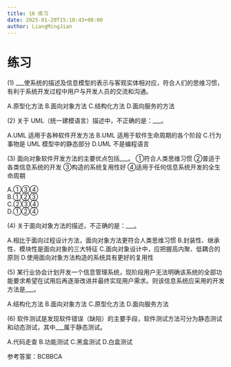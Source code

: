 ```yaml
---
title: 16 练习
date: 2025-01-20T15:10:43+08:00
author: LiangMingJian
---
```


# 练习

(1) \_\_\_使系统的描述及信息模型的表示与客观实体相对应，符合人们的思维习惯，有利于系统开发过程中用户与开发人员的交流和沟通。

A.原型化方法
B.面向对象方法
C.结构化方法
D.面向服务的方法

(2) 关于 UML（统一建模语言）描述中，不正确的是：\_\_\_。

A.UML 适用于各种软件开发方法
B.UML 适用于软件生命周期的各个阶段
C.行为事物是 UML 模型中的静态部分
D.UML 不是编程语言

(3) 面向对象软件开发方法的主要优点包括\_\_\_。
①符合人类思维习惯
②普适于各类信息系统的开发
③构造的系统复用性好
④适用于任何信息系统开发的全生命周期

A.①③④   
B.①②③   
C.②③④   
D.①②④

(4) 关于面向对象方法的描述，不正确的是：\_\_\_。

A.相比于面向过程设计方法，面向对象方法更符合人类思维习惯
B.封装性、继承性、模块性是面向对象的三大特征
C.面向对象设计中，应把握高内聚、低耦合的原则
D.使用面向对象方法构造的系统具有更好的复用性

(5) 某行业协会计划开发一个信息管理系统，现阶段用户无法明确该系统的全部功能要求希望在试用后再逐渐改进并最终实现用户需求。则该信息系统应采用的开发方法是\_\_\_。

A.结构化方法
B.面向对象方法
C.原型化方法
D.面向服务方法

(6) 软件测试是发现软件错误（缺陷）的主要手段，软件测试方法可分为静态测试和动态测试，其中\_\_\_属于静态测试。

A.代码走查
B.功能测试
C.黑盒测试
D.白盒测试

参考答案：BCBBCA
